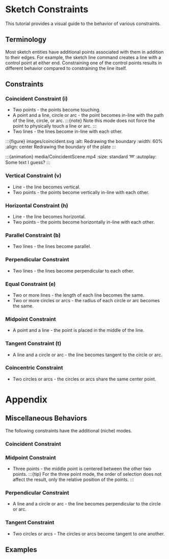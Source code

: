 # Sketch Constraints
This tutorial provides a visual guide to the behavior of various constraints.

## Terminology
Most sketch entities have additional points associated with them in addition to their edges. 
For example, the sketch line command creates a line with a control point at either end. 
Constraining one of the control points results in different behavior compared to constraining the line itself.

## Constraints
### Coincident Constraint (i)
* Two points - the points become touching.
* A point and a line, circle or arc - the point becomes in-line with the path of the line, circle, or arc.
    :::{note} Note this mode does not force the point to physically touch a line or arc.
    :::
* Two lines - the lines become in-line with each other.

:::{figure} images/coincident.svg
:alt: Redrawing the boundary
:width: 60%
:align: center
Redrawing the boundary of the plate
:::

:::{animation} media/CoincidentScene.mp4
    :size: standard
    :loop:
    :autoplay:
    Some text I guess?
:::

### Vertical Constraint (v)
* Line - the line becomes vertical.
* Two points - the points become vertically in-line with each other.

### Horizontal Constraint (h)
* Line - the line becomes horizontal.
* Two points - the points become horizontally in-line with each other.

### Parallel Constraint (b)
* Two lines - the lines become parallel.

### Perpendicular Constraint
* Two lines - the lines become perpendicular to each other. 

### Equal Constraint (e)
* Two or more lines - the length of each line becomes the same.
* Two or more circles or arcs - the radius of each circle or arc becomes the same.

### Midpoint Constraint
* A point and a line - the point is placed in the middle of the line.


### Tangent Constraint (t)
* A line and a circle or arc - the line becomes tangent to the circle or arc.


### Coincentric Constraint
* Two circles or arcs - the circles or arcs share the same center point.


# Appendix
## Miscellaneous Behaviors
The following constraints have the additional (niche) modes.
### Coincident Constraint


### Midpoint Constraint
* Three points - the middle point is centered between the other two points.
:::{tip} For the three point mode, the order of selection does not affect the result, only the relative position of the points.
:::


### Perpendicular Constraint
* A line and a circle or arc - the line becomes perpendicular to the circle or arc.


### Tangent Constraint
* Two circles or arcs - The circles or arcs become tangent to one another.


## Examples
